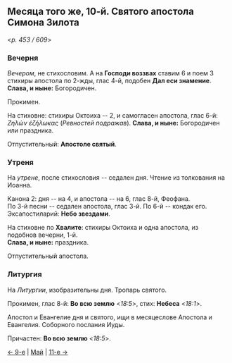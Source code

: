 
## Месяца того же, 10-й. Святого апостола Симона Зилота

<*p. 453 / 609*>

### Вечерня

*Вечером*, не стихословим. А на **Господи воззвах** ставим 6 и поем 3 стихиры апостола по 2-жды, глас 4-й, 
подобен **Дал еси знамение**. **Слава, и ныне:** Богородичен.  

Прокимен. 

На стиховне: стихиры Октоиха -- 2, и самогласен апостола, глас 6-й: *Ζηλὼν ἐζήλωκας* (*Ревностей подражав*). 
**Слава, и ныне:** Богородичен или праздника.  

Отпустительный: **Апостоле святый**. 

### Утреня

На *утрене*, после стихословия -- седален дня. Чтение из толкования на Иоанна. 

Канона 2: дня -- на 4, и апостола -- на 6, глас 8-й, Феофана.  
По 3-й песни -- седален апостола, глас 3-й.
По 6-й -- кондак его. 
Эксапостиларий: **Небо звездами**. 

На стиховне по **Хвалите**: стихиры Октоиха и одна апостола, из подобнов вечерни, 1-й.   
**Слава, и ныне:** праздника. 

Отпустительный апостола.  

### Литургия

На *Литургии*, изобразительны дня. Тропарь святого.  

Прокимен, глас 8-й: **Во всю землю** <*18:5*>, стих: **Небеса** <*18:1*>.
 
Апостол и Евангелие дня и святого, ищи в месяцеслове Апостола и Евангелия. Соборного послания Иуды.  

Причастен: **Во всю землю** <*18:5*>. 

[← 9-е](05_09_EUR.ru.md) | [Май](README.md#10-й) | [11-е →](05_11_EUR.ru.md)
